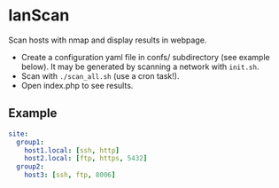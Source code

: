 # lanScan

Scan hosts with nmap and display results in webpage.

* Create a configuration yaml file in confs/ subdirectory (see example below).
It may be generated by scanning a network with `init.sh`.
* Scan with `./scan_all.sh` (use a cron task!).
* Open index.php to see results.

## Example 
```yaml
site:
  group1:
    host1.local: [ssh, http]
    host2.local: [ftp, https, 5432]
  group2:
    host3: [ssh, ftp, 8006]
```

